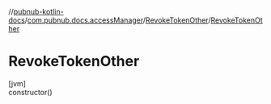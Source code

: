 //[pubnub-kotlin-docs](../../../index.md)/[com.pubnub.docs.accessManager](../index.md)/[RevokeTokenOther](index.md)/[RevokeTokenOther](-revoke-token-other.md)

# RevokeTokenOther

[jvm]\
constructor()
